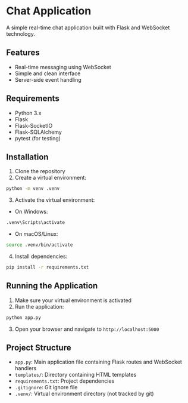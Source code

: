 # Chat Application

A simple real-time chat application built with Flask and WebSocket technology.

## Features

- Real-time messaging using WebSocket
- Simple and clean interface
- Server-side event handling

## Requirements

- Python 3.x
- Flask
- Flask-SocketIO
- Flask-SQLAlchemy
- pytest (for testing)

## Installation

1. Clone the repository
2. Create a virtual environment:
```bash
python -m venv .venv
```

3. Activate the virtual environment:
- On Windows:
```bash
.venv\Scripts\activate
```
- On macOS/Linux:
```bash
source .venv/bin/activate
```

4. Install dependencies:
```bash
pip install -r requirements.txt
```

## Running the Application

1. Make sure your virtual environment is activated
2. Run the application:
```bash
python app.py
```
3. Open your browser and navigate to `http://localhost:5000`

## Project Structure

- `app.py`: Main application file containing Flask routes and WebSocket handlers
- `templates/`: Directory containing HTML templates
- `requirements.txt`: Project dependencies
- `.gitignore`: Git ignore file
- `.venv/`: Virtual environment directory (not tracked by git)
